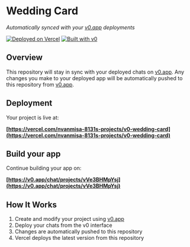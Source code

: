 # Wedding Card

*Automatically synced with your [v0.app](https://v0.app) deployments*

[![Deployed on Vercel](https://img.shields.io/badge/Deployed%20on-Vercel-black?style=for-the-badge&logo=vercel)](https://vercel.com/nvanmisa-8131s-projects/v0-wedding-card)
[![Built with v0](https://img.shields.io/badge/Built%20with-v0.app-black?style=for-the-badge)](https://v0.app/chat/projects/vVe3BHMpYsj)

## Overview

This repository will stay in sync with your deployed chats on [v0.app](https://v0.app).
Any changes you make to your deployed app will be automatically pushed to this repository from [v0.app](https://v0.app).

## Deployment

Your project is live at:

**[https://vercel.com/nvanmisa-8131s-projects/v0-wedding-card](https://vercel.com/nvanmisa-8131s-projects/v0-wedding-card)**

## Build your app

Continue building your app on:

**[https://v0.app/chat/projects/vVe3BHMpYsj](https://v0.app/chat/projects/vVe3BHMpYsj)**

## How It Works

1. Create and modify your project using [v0.app](https://v0.app)
2. Deploy your chats from the v0 interface
3. Changes are automatically pushed to this repository
4. Vercel deploys the latest version from this repository